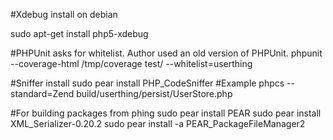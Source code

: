 #Xdebug install on debian

sudo apt-get install php5-xdebug

#PHPUnit asks for whitelist. Author used an old version of PHPUnit.
phpunit --coverage-html /tmp/coverage test/ --whitelist=userthing

#Sniffer install
sudo pear install PHP_CodeSniffer
#Example
phpcs --standard=Zend build/userthing/persist/UserStore.php

#For building packages from phing
sudo pear install PEAR
sudo pear install XML_Serializer-0.20.2
sudo pear install -a PEAR_PackageFileManager2
